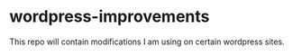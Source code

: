 # wordpress-improvements
This repo will contain modifications I am using on certain wordpress sites.
